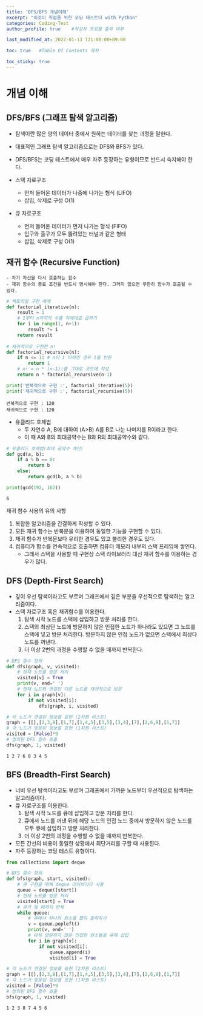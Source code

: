 ```yaml
---
title: 'DFS/BFS 개념이해' 
excerpt: "이것이 취업을 위한 코딩 테스트다 with Python"
categories: Coding-Test
author_profile: true    #작성자 프로필 출력 여부

last_modified_at: 2022-01-13 T21:00:00+09:00

toc: true   #Table Of Contents 목차 

toc_sticky: true
---
```

# 개념 이해

## DFS/BFS (그래프 탐색 알고리즘)
- 탐색이란 많은 양의 데이터 중에서 원하는 데이터를 찾는 과정을 말한다.
- 대표적인 그래프 탐색 알고리즘으로는 DFS와 BFS가 있다.
- DFS/BFS는 코딩 테스트에서 매우 자주 등장하는 유형이므로 반드시 숙지해야 한다.

- 스택 자료구조
    - 먼저 들어온 데이터가 나중에 나가는 형식 (LIFO)
    - 삽입, 삭제로 구성 O(1)
- 큐 자료구조
    - 먼저 들어온 데이터가 먼저 나가는 형식 (FIFO)
    - 입구와 출구가 모두 뚫려있는 터널과 같은 형태
    - 삽입, 삭제로 구성 O(1)

## 재귀 함수 (Recursive Function)
    - 자기 자신을 다시 호출하는 함수
    - 재귀 함수의 종료 조건을 반드시 명시해야 한다. 그러지 않으면 무한히 함수가 호출될 수 있다.


```python
# 팩토리얼 구현 예제
def factorial_iterative(n):
    result = 1
    # 1부터 n까지의 수를 차례대로 곱하기
    for i in range(1, n+1):
        result *= i
    return result
    
# 재귀적으로 구현한 n!
def factorial_recursive(n):
    if n <= 1: # n이 1 이하인 경우 1을 반환
        return 1
    # n! = n * (n-1)!를 그대로 코드에 작성
    return n * factorial_recursive(n-1)

print('반복적으로 구현 :', factorial_iterative(5))
print('재귀적으로 구현 :', factorial_recursive(5))
```

    반복적으로 구현 : 120
    재귀적으로 구현 : 120
    

- 유클리드 호제법
    - 두 자연수 A, B에 대하여 (A>B) A를 B로 나눈 나머지를 R이라고 한다.
    - 이 때 A와 B의 최대공약수는 B와 R의 최대공약수와 같다.


```python
# 유클리드 호제법(최대 공약수 계산)
def gcd(a, b):
    if a % b == 0:
        return b
    else:
        return gcd(b, a % b)

print(gcd(192, 162))
```

    6
    

재귀 함수 사용의 유의 사항
1. 복잡한 알고리즘을 간결하게 작성할 수 있다.
2. 모든 재귀 함수는 반복문을 이용하여 동일한 기능을 구현할 수 있다.
3. 재귀 함수가 반복문보다 유리한 경우도 있고 불리한 경우도 있다.
4. 컴퓨터가 함수를 연속적으로 호출하면 컴퓨터 메모리 내부의 스택 프레임에 쌓인다.
    - 그래서 스택을 사용할 때 구현상 스택 라이브러리 대신 재귀 함수를 이용하는 경우가 많다.

## DFS (Depth-First Search)
- 깊이 우선 탐색이라고도 부르며 그래프에서 깊은 부분을 우선적으로 탐색하는 알고리즘이다.
- 스택 자료구조 혹은 재귀함수를 이용한다.
    1. 탐색 시작 노드를 스택에 삽입하고 방문 처리를 한다.
    2. 스택의 최상단 노드에 방문하지 않은 인접한 노드가 하나라도 있으면 그 노드를 스택에 넣고 방문 처리한다. 방문하지 않은 인접 노드가 없으면 스택에서 최상다 노드를 꺼낸다.
    3. 더 이상 2번의 과정을 수행할 수 없을 때까지 반복한다.


```python
# DFS 함수 정의
def dfs(graph, v, visited):
    # 현재 노드를 방문 처리
    visited[v] = True
    print(v, end=' ')
    # 현재 노드와 연결된 다른 노드를 재귀적으로 방문
    for i in graph[v]:
        if not visited[i]:
            dfs(graph, i, visited)

# 각 노드가 연결된 정보를 표현 (2차원 리스트)
graph = [[],[2,3,8],[1,7],[1,4,5],[3,5],[3,4],[7],[2,6,8],[1,7]]
# 각 노드가 방문된 정보를 표현 (1차원 리스트)
visited = [False]*9
# 정의된 DFS 함수 호출
dfs(graph, 1, visited)
```

    1 2 7 6 8 3 4 5 

## BFS (Breadth-First Search)
- 너비 우선 탐색이라고도 부르며 그래프에서 가까운 노드부터 우선적으로 탐색하는 알고리즘이다.
- 큐 자료구조를 이용한다.
    1. 탐색 시작 노드를 큐에 삽입하고 방문 처리를 한다.
    2. 큐에서 노드를 꺼낸 뒤에 해당 노드의 인접 노드 중에서 방문하지 않은 노드를 모두 큐에 삽입하고 방문 처리한다.
    3. 더 이상 2번의 과정을 수행할 수 없을 때까지 반복한다.
- 모든 간선의 비용이 동일한 상황에서 최단거리를 구할 때 사용된다.
- 자주 등장하는 코딩 테스트 유형이다. 


```python
from collections import deque

# BFS 함수 정의
def bfs(graph, start, visited):
    # 큐 구현을 위해 deque 라이브러리 사용
    queue = deque([start])
    # 현재 노드를 방문 처리
    visited[start] = True
    # 큐가 빌 때까지 반복
    while queue:
        # 큐에서 하나의 원소를 뽑아 출력하기
        v = queue.popleft()
        print(v, end=' ')
        # 아직 방문하지 않은 인접한 원소들을 큐에 삽입
        for i in graph[v]:
            if not visited[i]:
                queue.append(i)
                visited[i] = True

# 각 노드가 연결된 정보를 표현 (2차원 리스트)
graph = [[],[2,3,8],[1,7],[1,4,5],[3,5],[3,4],[7],[2,6,8],[1,7]]
# 각 노드가 방문된 정보를 표현 (1차원 리스트)
visited = [False]*9
# 정의된 DFS 함수 호출
bfs(graph, 1, visited)
```

    1 2 3 8 7 4 5 6 


```python

```
